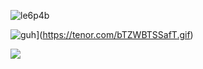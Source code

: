 ![le6p4b](https://github.com/user-attachments/assets/1e8539b8-053a-4a96-9845-49ba75c11703)


![guh](https://tenor.com/view/hi-gif-1459774218829111523)](https://tenor.com/bTZWBTSSafT.gif)


![](https://komarev.com/ghpvc/?username=1980svalentinel&color=a7414a&style=flat&label=PROFILE+VIEWS&abbreviated=true)

